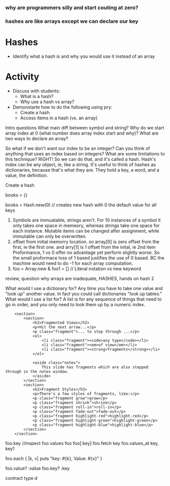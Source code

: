 ### why are programmers silly and start couting at zero?
### hashes are like arrays except we can declare our key


# Hashes
  * Identify what a hash is and why you would use it instead of an array

# Activity
* Discuss with students:
	* What is a hash?
	* Why use a hash vs array?
* Demonstarte how to do the following using pry:
	* Create a hash
	* Access items in a hash (vs. an array)   

Intro questions
   What main diff between symbol and string?
   Why do we start array index at 0 (what number does array index start and why)?
   What are two ways to declare an array? 

So what if we don't want our index to be an integer?  Can you think of anything that uses an index based on integers?  What are some limitations to this technique?  RIGHT! So we can do that, and it's called a hash.  Hash's index can be any object, ie, like a string.  It's useful to think of hashes as dictionaries, because that's what they are.  They hold a key, a word, and a value, the definition.





Create a hash 

books = {}

books = Hash.new(0)  // creates new hash with 0 the default value for all keys


1. Symbols are immuatable, strings aren't.  For 10 instances of a symbol it only takes one space in memeory, whereas strings take one space for each instance. Mutable items can be changed after assignment, while immutable can only be overwritten. 
2. offset from initial memorry location. so array[0] is zero offset from the first, ie the first one.  and arry[1] is 1 offset from the inital, ie 2nd item
		Proformance, 1 vs 0 offer no advantage yet perform slightly worse.  So the small proformace loss of 1 based justifies the use of 0 based. BC the machine would need to do -1 for each array computation.
3. foo = Array.new & foo1 = []  // Literal notation vs new keyword


review, question why arrays are inadequate, HASHES, hands on hash	2


What would I use a dictionary for?
Any time you have to take one value and "look up" another value. In fact you could call dictionaries "look up tables."
What would I use a list for?
A list is for any sequence of things that need to go in order, and you only need to look them up by a numeric index.







		<section>
			<section>
				<h2>Fragmented Views</h2>
				<p>Hit the next arrow...</p>
				<p class="fragment">... to step through ...</p>
				<ol>
					<li class="fragment"><code>any type</code></li>
					<li class="fragment"><em>of view</em></li>
					<li class="fragment"><strong>fragments</strong></li>
				</ol>

				<aside class="notes">
					This slide has fragments which are also stepped through in the notes window.
				</aside>
			</section>
			<section>
				<h2>Fragment Styles</h2>
				<p>There's a few styles of fragments, like:</p>
				<p class="fragment grow">grow</p>
				<p class="fragment shrink">shrink</p>
				<p class="fragment roll-in">roll-in</p>
				<p class="fragment fade-out">fade-out</p>
				<p class="fragment highlight-red">highlight-red</p>
				<p class="fragment highlight-green">highlight-green</p>
				<p class="fragment highlight-blue">highlight-blue</p>
			</section>
		</section>


foo.key //inspect
foo.values
foo
foo[:key] 
foo.fetch key
foo.values_at key, key1

foo.each { |k, v| puts "key: #{k}, Value: #{v}" }


foo.value? :value
foo.key?   :key

contract type
d







